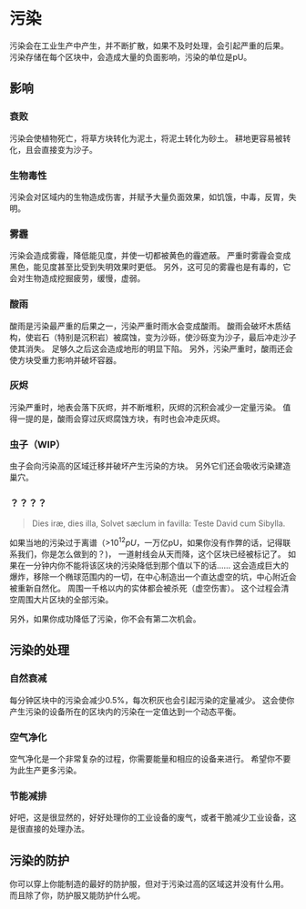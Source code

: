 # 污染
污染会在工业生产中产生，并不断扩散，如果不及时处理，会引起严重的后果。
污染存储在每个区块中，会造成大量的负面影响，污染的单位是pU。

## 影响
### 衰败
污染会使植物死亡，将草方块转化为泥土，将泥土转化为砂土。
耕地更容易被转化，且会直接变为沙子。
### 生物毒性
污染会对区域内的生物造成伤害，并赋予大量负面效果，如饥饿，中毒，反胃，失明。
### 雾霾
污染会造成雾霾，降低能见度，并使一切都被黄色的霾遮蔽。
严重时雾霾会变成黑色，能见度甚至比受到失明效果时更低。
另外，这可见的雾霾也是有毒的，它会对生物造成挖掘疲劳，缓慢，虚弱。
### 酸雨
酸雨是污染最严重的后果之一，污染严重时雨水会变成酸雨。
酸雨会破坏木质结构，使岩石（特别是沉积岩）被腐蚀，变为沙砾，使沙砾变为沙子，最后冲走沙子使其消失。
足够久之后这会造成地形的明显下陷。
另外，污染严重时，酸雨还会使方块受重力影响并破坏容器。
### 灰烬
污染严重时，地表会落下灰烬，并不断堆积，灰烬的沉积会减少一定量污染。
值得一提的是，酸雨会穿过灰烬腐蚀方块，有时也会冲走灰烬。
### 虫子（WIP）
虫子会向污染高的区域迁移并破坏产生污染的方块。
另外它们还会吸收污染建造巢穴。
### ？？？？
> Dies iræ, dies illa,
> Solvet sæclum in favilla:
> Teste David cum Sibylla.

如果当地的污染过于离谱（>$10^{12}pU$，一万亿pU，如果你没有作弊的话，记得联系我们，你是怎么做到的？)，
一道射线会从天而降，这个区块已经被标记了。
如果在一分钟内你不能将该区块的污染降低到那个值以下的话……
这会造成巨大的爆炸，移除一个椭球范围内的一切，在中心制造出一个直达虚空的坑，中心附近会被重新自然化。
周围一千格以内的实体都会被杀死（虚空伤害）。
这个过程会清空周围大片区块的全部污染。

另外，如果你成功降低了污染，你不会有第二次机会。

## 污染的处理
### 自然衰减
每分钟区块中的污染会减少0.5%，每次积灰也会引起污染的定量减少。
这会使你产生污染的设备所在的区块内的污染在一定值达到一个动态平衡。

### 空气净化
空气净化是一个非常复杂的过程，你需要能量和相应的设备来进行。
希望你不要为此生产更多污染。

### 节能减排
好吧，这是很显然的，好好处理你的工业设备的废气，或者干脆减少工业设备，这是很直接的处理办法。

## 污染的防护
你可以穿上你能制造的最好的防护服，但对于污染过高的区域这并没有什么用。
而且除了你，防护服又能防护什么呢。